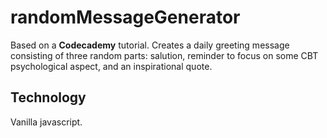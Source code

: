 # randomMessageGenerator  
Based on a **Codecademy** tutorial. Creates a daily greeting message consisting of three random parts: salution, reminder to focus on some CBT psychological aspect, and an inspirational quote.

## Technology  
Vanilla javascript.